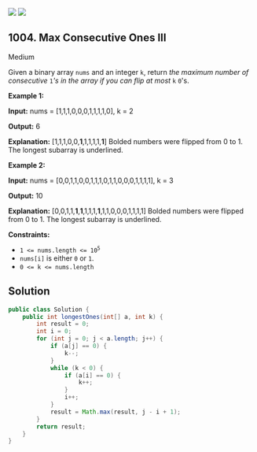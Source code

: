 [![](https://img.shields.io/github/stars/javadev/LeetCode-in-Java?label=Stars&style=flat-square)](https://github.com/javadev/LeetCode-in-Java)
[![](https://img.shields.io/github/forks/javadev/LeetCode-in-Java?label=Fork%20me%20on%20GitHub%20&style=flat-square)](https://github.com/javadev/LeetCode-in-Java/fork)

## 1004\. Max Consecutive Ones III

Medium

Given a binary array `nums` and an integer `k`, return _the maximum number of consecutive_ `1`_'s in the array if you can flip at most_ `k` `0`'s.

**Example 1:**

**Input:** nums = [1,1,1,0,0,0,1,1,1,1,0], k = 2

**Output:** 6

**Explanation:** [1,1,1,0,0,**1**,1,1,1,1,**1**] Bolded numbers were flipped from 0 to 1. The longest subarray is underlined.

**Example 2:**

**Input:** nums = [0,0,1,1,0,0,1,1,1,0,1,1,0,0,0,1,1,1,1], k = 3

**Output:** 10

**Explanation:** [0,0,1,1,**1**,**1**,1,1,1,**1**,1,1,0,0,0,1,1,1,1] Bolded numbers were flipped from 0 to 1. The longest subarray is underlined.

**Constraints:**

*   <code>1 <= nums.length <= 10<sup>5</sup></code>
*   `nums[i]` is either `0` or `1`.
*   `0 <= k <= nums.length`

## Solution

```java
public class Solution {
    public int longestOnes(int[] a, int k) {
        int result = 0;
        int i = 0;
        for (int j = 0; j < a.length; j++) {
            if (a[j] == 0) {
                k--;
            }
            while (k < 0) {
                if (a[i] == 0) {
                    k++;
                }
                i++;
            }
            result = Math.max(result, j - i + 1);
        }
        return result;
    }
}
```